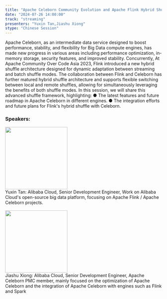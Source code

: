 ```yaml
---
title: "Apache Celeborn Community Evolution and Apache Flink Hybrid Shuffle Integration"
date: "2024-07-26 14:00:00" 
track: "streaming"
presenters: "Yuxin Tan,Jiashu Xiong"
stype: "Chinese Session"
---
```

Apache Celeborn, as an intermediate data service designed to boost performance, stability, and flexibility for Big Data compute engines, has made new progress in various areas including performance optimization, in-memory storage, security features, and improved stability. 
Concurrently, At Apache Community Over Code Asia 2023, Flink introduced a new hybrid shuffle architecture designed for dynamic adaptation between streaming and batch shuffle modes. 
The collaboration between Flink and Celeborn has further matured hybrid shuffle architecture and supports flexible switching between local and remote shuffles, allowing for simultaneously leveraging the benefits of both shuffle modes.
In this session, we will share this advanced shuffle framework, highlighting:
● The latest features and future roadmap in Apache Celeborn in different engines.
● The integration efforts and future plans for Flink's hybrid shuffle with Celeborn.
 ### Speakers: 
 <img src="https://sessionize.com/image/cb98-400o400o1-KqhmExyJVz9PPfqQDfRa7V.png" width="200" /><br>Yuxin Tan: Alibaba Cloud, Senior Development Engineer, Work on Alibaba Cloud's open-source big data platform, focusing on Apache Flink / Apache Celeborn projects.
 <br><br><img src="https://sessionize.com/image/b0bb-400o400o1-Jde4MGnDZsTAE7Kbn5uYbL.jpg" width="200" /><br>Jiashu Xiong: Alibaba Cloud, Senior Development Engineer, Apache Celeborn PMC member, mainly focused on the optimization of Apache Celeborn and the integration of Apache Celeborn with engines such as Flink and Spark
 <br><br>